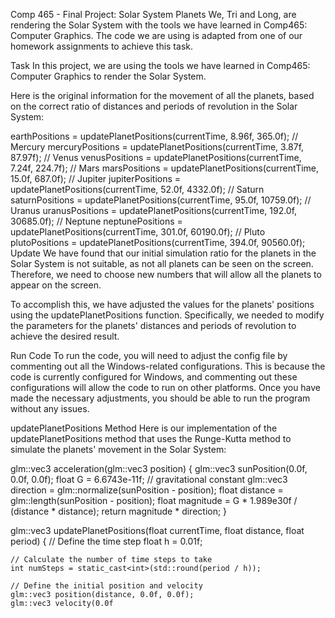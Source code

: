 Comp 465 - Final Project: Solar System Planets
We, Tri and Long, are rendering the Solar System with the tools we have learned in Comp465: Computer Graphics. The code we are using is adapted from one of our homework assignments to achieve this task.

Task
In this project, we are using the tools we have learned in Comp465: Computer Graphics to render the Solar System.

Here is the original information for the movement of all the planets, based on the correct ratio of distances and periods of revolution in the Solar System:

earthPositions = updatePlanetPositions(currentTime, 8.96f, 365.0f);
// Mercury
mercuryPositions = updatePlanetPositions(currentTime, 3.87f, 87.97f);
// Venus
venusPositions = updatePlanetPositions(currentTime, 7.24f, 224.7f);
// Mars
marsPositions = updatePlanetPositions(currentTime, 15.0f, 687.0f);
// Jupiter
jupiterPositions = updatePlanetPositions(currentTime, 52.0f, 4332.0f);
// Saturn
saturnPositions = updatePlanetPositions(currentTime, 95.0f, 10759.0f);
// Uranus
uranusPositions = updatePlanetPositions(currentTime, 192.0f, 30685.0f);
// Neptune
neptunePositions = updatePlanetPositions(currentTime, 301.0f, 60190.0f);
// Pluto
plutoPositions = updatePlanetPositions(currentTime, 394.0f, 90560.0f);
Update
We have found that our initial simulation ratio for the planets in the Solar System is not suitable, as not all planets can be seen on the screen. Therefore, we need to choose new numbers that will allow all the planets to appear on the screen.

To accomplish this, we have adjusted the values for the planets' positions using the updatePlanetPositions function. Specifically, we needed to modify the parameters for the planets' distances and periods of revolution to achieve the desired result.

Run Code
To run the code, you will need to adjust the config file by commenting out all the Windows-related configurations. This is because the code is currently configured for Windows, and commenting out these configurations will allow the code to run on other platforms. Once you have made the necessary adjustments, you should be able to run the program without any issues.

updatePlanetPositions Method
Here is our implementation of the updatePlanetPositions method that uses the Runge-Kutta method to simulate the planets' movement in the Solar System:


glm::vec3 acceleration(glm::vec3 position) {
    glm::vec3 sunPosition(0.0f, 0.0f, 0.0f);
    float G = 6.6743e-11f; // gravitational constant
    glm::vec3 direction = glm::normalize(sunPosition - position);
    float distance = glm::length(sunPosition - position);
    float magnitude = G * 1.989e30f / (distance * distance);
    return magnitude * direction;
}

glm::vec3 updatePlanetPositions(float currentTime, float distance, float period) {
    // Define the time step
    float h = 0.01f;

    // Calculate the number of time steps to take
    int numSteps = static_cast<int>(std::round(period / h));

    // Define the initial position and velocity
    glm::vec3 position(distance, 0.0f, 0.0f);
    glm::vec3 velocity(0.0f